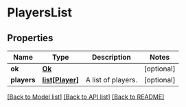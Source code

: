 # PlayersList

## Properties
Name | Type | Description | Notes
------------ | ------------- | ------------- | -------------
**ok** | [**Ok**](Ok.md) |  | [optional] 
**players** | [**list[Player]**](Player.md) | A list of players. | [optional] 

[[Back to Model list]](../README.md#documentation-for-models) [[Back to API list]](../README.md#documentation-for-api-endpoints) [[Back to README]](../README.md)


